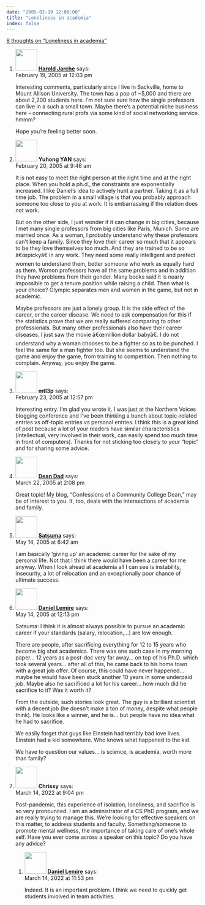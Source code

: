```yaml
---
date: "2005-02-19 12:00:00"
title: "Loneliness in academia"
index: false
---
```


[8 thoughts on &ldquo;Loneliness in academia&rdquo;](/lemire/blog/2005/02-19-loneliness-in-academia)

<ol class="comment-list">
<li id="comment-1279" class="comment even thread-even depth-1">
<div class="comment-author vcard">
<img alt src="https://secure.gravatar.com/avatar/730267beb135f5c28860b280e631cb66?s=56&#038;d=mm&#038;r=g" srcset="https://secure.gravatar.com/avatar/730267beb135f5c28860b280e631cb66?s=112&#038;d=mm&#038;r=g 2x" class="avatar avatar-56 photo" height="56" width="56" decoding="async" /> <b class="fn"><a href="http://jarche.com/" class="url" rel="ugc external nofollow">Harold Jarche</a></b> <span class="says">says:</span> </div>
<div class="comment-metadata"><time datetime="2005-02-19T12:03:44+00:00">February 19, 2005 at 12:03 pm</time></a> </div>
<div class="comment-content">
<p>Interesting comments, particularly since I live in Sackville, home to Mount Allison University. The town has a pop of ~5,000 and there are about 2,200 students here. I&rsquo;m not sure sure how the single professors can live in a such a small town. Maybe there&rsquo;s a potential niche business here &#8211; connecting rural profs via some kind of social networking service. hmmm?</p>
<p>Hope you&rsquo;re feeling better soon.</p>
</div>
</li>
<li id="comment-1283" class="comment odd alt thread-odd thread-alt depth-1">
<div class="comment-author vcard">
<img alt src="https://secure.gravatar.com/avatar/673f1b9729b3cbeb731f76d3bf9692b9?s=56&#038;d=mm&#038;r=g" srcset="https://secure.gravatar.com/avatar/673f1b9729b3cbeb731f76d3bf9692b9?s=112&#038;d=mm&#038;r=g 2x" class="avatar avatar-56 photo" height="56" width="56" decoding="async" /> <b class="fn">Yuhong YAN</b> <span class="says">says:</span> </div>
<div class="comment-metadata"><time datetime="2005-02-20T09:46:18+00:00">February 20, 2005 at 9:46 am</time></a> </div>
<div class="comment-content">
<p>It is not easy to meet the right person at the right time and at the right place. When you hold a ph.d., the constraints are exponentially increased. I like Daniel&rsquo;s idea to actively hunt a partner. Taking it as a full time job. The problem in a small village is that you probably approach someone too close to you at work. It is embarrassing if the relation does not work. </p>
<p>But on the other side, I just wonder if it can change in big cities, because I met many single professors from big cities like Paris, Munich. Some are married once. As a woman, I probably understand why these professors can&rsquo;t keep a family. Since they love their career so much that it appears to be they love themselves too much. And they are trained to be so â€œpickyâ€ in any work. They need some really intelligent and prefect women to understand them, better someone who work as equally hard as them. Womon professors have all the same problems and in addition they have problems from their gender. Many books said it is nearly impossible to get a tenure position while raising a child. Then what is your choice? Olympic separates men and women in the game, but not in academic. </p>
<p>Maybe professors are just a lonely group. It is the side effect of the career, or the career disease. We need to ask compensation for this if the statistics prove that we are really suffered comparing to other professionals. But many other professionals also have their career diseases. I just saw the movie â€œmillion dollar babyâ€. I do not understand why a woman chooses to be a fighter so as to be punched. I feel the same for a man fighter too. But she seems to understand the game and enjoy the game, from training to competition. Then nothing to complain. Anyway, you enjoy the game.</p>
</div>
</li>
<li id="comment-1380" class="comment even thread-even depth-1">
<div class="comment-author vcard">
<img alt src="https://secure.gravatar.com/avatar/0a49fdcf1bbaabb38879f0c91f3b361a?s=56&#038;d=mm&#038;r=g" srcset="https://secure.gravatar.com/avatar/0a49fdcf1bbaabb38879f0c91f3b361a?s=112&#038;d=mm&#038;r=g 2x" class="avatar avatar-56 photo" height="56" width="56" loading="lazy" decoding="async" /> <b class="fn">mtl3p</b> <span class="says">says:</span> </div>
<div class="comment-metadata"><time datetime="2005-02-23T12:57:02+00:00">February 23, 2005 at 12:57 pm</time></a> </div>
<div class="comment-content">
<p>Interesting entry. I&rsquo;m glad you wrote it. I was just at the Northern Voices blogging conference and I&rsquo;ve been thinking a bunch about topic-related entries vs off-topic entries vs personal entries. I think this is a great kind of post because a lot of your readers have similar characteristics (intellectual, very involved in their work, can easily spend too much time in front of computers). Thanks for not sticking too closely to your &ldquo;topic&rdquo; and for sharing some advice.</p>
</div>
</li>
<li id="comment-2131" class="comment odd alt thread-odd thread-alt depth-1">
<div class="comment-author vcard">
<img alt src="https://secure.gravatar.com/avatar/a07a1b42df4a1b94e1fddcb6fb5632a9?s=56&#038;d=mm&#038;r=g" srcset="https://secure.gravatar.com/avatar/a07a1b42df4a1b94e1fddcb6fb5632a9?s=112&#038;d=mm&#038;r=g 2x" class="avatar avatar-56 photo" height="56" width="56" loading="lazy" decoding="async" /> <b class="fn"><a href="https://suburbdad.blogspot.com" class="url" rel="ugc external nofollow">Dean Dad</a></b> <span class="says">says:</span> </div>
<div class="comment-metadata"><time datetime="2005-03-22T14:08:20+00:00">March 22, 2005 at 2:08 pm</time></a> </div>
<div class="comment-content">
<p>Great topic! My blog, &ldquo;Confessions of a Community College Dean,&rdquo; may<br/>
be of interest to you. It, too, deals with the intersections of academia<br/>
and family.</p>
</div>
</li>
<li id="comment-2340" class="comment even thread-even depth-1">
<div class="comment-author vcard">
<img alt src="https://secure.gravatar.com/avatar/be8556dca098252ad398a0d266085187?s=56&#038;d=mm&#038;r=g" srcset="https://secure.gravatar.com/avatar/be8556dca098252ad398a0d266085187?s=112&#038;d=mm&#038;r=g 2x" class="avatar avatar-56 photo" height="56" width="56" loading="lazy" decoding="async" /> <b class="fn"><a href="https://www.satsumanet.blogspot.com" class="url" rel="ugc external nofollow">Satsuma</a></b> <span class="says">says:</span> </div>
<div class="comment-metadata"><time datetime="2005-05-14T06:42:18+00:00">May 14, 2005 at 6:42 am</time></a> </div>
<div class="comment-content">
<p>I am basically &lsquo;giving up&rsquo; an academic career for the sake of my personal life. Not that I think there would have been a career for me anyway. When I look ahead at academia all I can see is instability, insecurity, a lot of relocation and an exceptionally poor chance of ultimate success.</p>
</div>
</li>
<li id="comment-2341" class="comment odd alt thread-odd thread-alt depth-1">
<div class="comment-author vcard">
<img alt src="https://secure.gravatar.com/avatar/9c8641f1aebb6763ecf07d31107db2c6?s=56&#038;d=mm&#038;r=g" srcset="https://secure.gravatar.com/avatar/9c8641f1aebb6763ecf07d31107db2c6?s=112&#038;d=mm&#038;r=g 2x" class="avatar avatar-56 photo" height="56" width="56" loading="lazy" decoding="async" /> <b class="fn"><a href="https://lemire.me/blog/" class="url" rel="ugc">Daniel Lemire</a></b> <span class="says">says:</span> </div>
<div class="comment-metadata"><time datetime="2005-05-14T12:13:05+00:00">May 14, 2005 at 12:13 pm</time></a> </div>
<div class="comment-content">
<p>Satsuma: I think it is almost always possible to pursue an academic career if your standards (salary, relocation,&#8230;) are low enough.</p>
<p>There are people, after sacrificing everything for 12 to 15 years who become big shot academics. There was one such case in my morning paper&#8230; 12 years as a post-doc very far away&#8230; on top of his Ph.D. which took several years&#8230; after all of this, he came back to his home town with a great job offer. Of course, this could have never happened&#8230; maybe he would have been stuck another 10 years in some underpaid job. Maybe also he sacrificed a lot for his career&#8230; how much did he sacrifice to it? Was it worth it?</p>
<p>From the outside, such stories look great. The guy is a brilliant scientist with a decent job (he doesn&rsquo;t make a ton of money, despite what people think). He looks like a winner, and he is&#8230; but people have no idea what he had to sacrifice.</p>
<p>We easily forget that guys like Einstein had terribly bad love lives. Einstein had a kid somewhere. Who knows what happened to the kid.</p>
<p>We have to question our values&#8230; is science, is academia, worth more than family?</p>
</div>
</li>
<li id="comment-623226" class="comment even thread-even depth-1 parent">
<div class="comment-author vcard">
<img alt src="https://secure.gravatar.com/avatar/af909227f669275dd98e6092c0328929?s=56&#038;d=mm&#038;r=g" srcset="https://secure.gravatar.com/avatar/af909227f669275dd98e6092c0328929?s=112&#038;d=mm&#038;r=g 2x" class="avatar avatar-56 photo" height="56" width="56" loading="lazy" decoding="async" /> <b class="fn">Chrissy</b> <span class="says">says:</span> </div>
<div class="comment-metadata"><time datetime="2022-03-14T21:04:16+00:00">March 14, 2022 at 9:04 pm</time></a> </div>
<div class="comment-content">
<p>Post-pandemic, this experience of isolation, loneliness, and sacrifice is so very pronounced. I am an administrator of a CS PhD program, and we are really trying to manage this. We&rsquo;re looking for effective speakers on this matter, to address students and faculty. Something/someone to promote mental wellness, the importance of taking care of one&rsquo;s whole self. Have you ever come across a speaker on this topic? Do you have any advice?</p>
</div>
<ol class="children">
<li id="comment-623243" class="comment byuser comment-author-lemire bypostauthor odd alt depth-2">
<div class="comment-author vcard">
<img alt src="https://secure.gravatar.com/avatar/2ca999bef9535950f5b84281a4dab006?s=56&#038;d=mm&#038;r=g" srcset="https://secure.gravatar.com/avatar/2ca999bef9535950f5b84281a4dab006?s=112&#038;d=mm&#038;r=g 2x" class="avatar avatar-56 photo" height="56" width="56" loading="lazy" decoding="async" /> <b class="fn"><a href="https://lemire.me/en/" class="url" rel="ugc">Daniel Lemire</a></b> <span class="says">says:</span> </div>
<div class="comment-metadata"><time datetime="2022-03-14T23:53:36+00:00">March 14, 2022 at 11:53 pm</time></a> </div>
<div class="comment-content">
<p>Indeed. It is an important problem. I think we need to quickly get students involved in team activities.</p>
</div>
</li>
</ol>
</li>
</ol>
